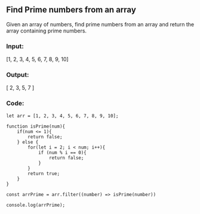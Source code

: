 ## Find Prime numbers from an array

Given an array of numbers, find prime numbers from an array and return the array containing prime numbers.

### Input:

[1, 2, 3, 4, 5, 6, 7, 8, 9, 10]

### Output:

[ 2, 3, 5, 7 ]

### Code:

```
let arr = [1, 2, 3, 4, 5, 6, 7, 8, 9, 10];

function isPrime(num){
    if(num <= 1){
        return false;
    } else {
        for(let i = 2; i < num; i++){
            if (num % i == 0){
                return false;
            }
        }
        return true;
    }
}

const arrPrime = arr.filter((number) => isPrime(number))

console.log(arrPrime);
```
